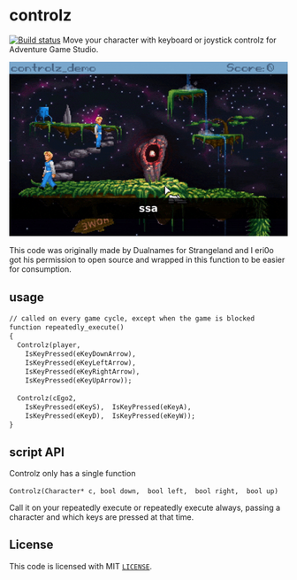 # controlz
[![Build status](https://ci.appveyor.com/api/projects/status/vtdp219cu3qlhy7x?svg=true)](https://ci.appveyor.com/project/ericoporto/controlz)
Move your character with keyboard or joystick controlz for Adventure Game Studio.

![](controlz_demo.gif)

This code was originally made by Dualnames for Strangeland and I eri0o got his 
permission to open source and wrapped in this function to be easier for 
consumption.

## usage

```AGS Script
// called on every game cycle, except when the game is blocked
function repeatedly_execute() 
{
  Controlz(player, 
    IsKeyPressed(eKeyDownArrow),
    IsKeyPressed(eKeyLeftArrow), 
    IsKeyPressed(eKeyRightArrow),
    IsKeyPressed(eKeyUpArrow));

  Controlz(cEgo2, 
    IsKeyPressed(eKeyS),  IsKeyPressed(eKeyA), 
    IsKeyPressed(eKeyD),  IsKeyPressed(eKeyW));
}
```

## script API

Controlz only has a single function

`Controlz(Character* c, bool down,  bool left,  bool right,  bool up)`

Call it on your repeatedly execute or repeatedly execute always, 
passing a character and which keys are pressed at that time.

## License

This code is licensed with MIT [`LICENSE`](LICENSE).
